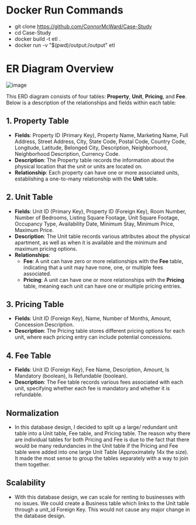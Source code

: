# Docker Run Commands
- git clone https://github.com/ConnorMcWard/Case-Study
- cd Case-Study
- docker build -t etl .
- docker run -v "$(pwd)/output:/output" etl

# ER Diagram Overview

![image](https://github.com/ConnorMcWard/Case-Study/assets/57818139/946d5071-f051-4bc6-9342-c227604dcf7e)



This ERD diagram consists of four tables: **Property**, **Unit**, **Pricing**, and **Fee**. Below is a description of the relationships and fields within each table:

## 1. Property Table
- **Fields**: Property ID (Primary Key), Property Name, Marketing Name, Full Address, Street Address, City, State Code, Postal Code, Country Code, Longitude, Latitude, Belonged City, Description, Neighborhood, Neighborhood Description, Currency Code.
- **Description**: The Property table records the information about the physical location that the unit or units are located on.
- **Relationship**: Each property can have one or more associated units, establishing a one-to-many relationship with the **Unit** table.

## 2. Unit Table
- **Fields**: Unit ID (Primary Key), Property ID (Foreign Key), Room Number, Number of Bedrooms, Listing Square Footage, Unit Square Footage, Occupancy Type, Availability Date, Minimum Stay, Minimum Price, Maximum Price.
- **Description**: The Unit table records various attributes about the physical apartment, as well as when it is available and the minimum and maximum pricing options.
- **Relationships**:
  - **Fee**: A unit can have zero or more relationships with the **Fee** table, indicating that a unit may have none, one, or multiple fees associated.
  - **Pricing**: A unit can have one or more relationships with the **Pricing** table, meaning each unit can have one or multiple pricing entries.

## 3. Pricing Table
- **Fields**: Unit ID (Foreign Key), Name, Number of Months, Amount, Concession Description.
- **Description**: The Pricing table stores different pricing options for each unit, where each pricing entry can include potential concessions.

## 4. Fee Table
- **Fields**: Unit ID (Foreign Key), Fee Name, Description, Amount, Is Mandatory (boolean), Is Refundable (boolean).
- **Description**: The Fee table records various fees associated with each unit, specifying whether each fee is mandatory and whether it is refundable.

## Normalization
- In this database design, I decided to split up a large/ redundant unit table into a Unit table, Fee table, and Pricing table. The reason why there are individual tables for both Pricing and Fee is due to the fact that there would be many redundancies in the Unit table if the Pricing and Fee table were added into one large Unit Table (Approximately 14x the size). It made the most sense to group the tables separately with a way to join them together.

## Scalability
- With this database design, we can scale for renting to businesses with no issues. We could create a Business table which links to the Unit table through a unit_id Foreign Key. This would not cause any major change in the database design.
